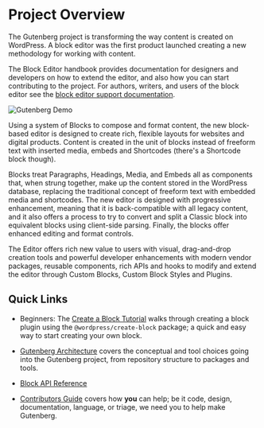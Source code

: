 # Project Overview

The Gutenberg project is transforming the way content is created on WordPress. A block editor was the first product launched creating a new methodology for working with content.

The Block Editor handbook provides documentation for designers and developers on how to extend the editor, and also how you can start contributing to the project. For authors, writers, and users of the block editor see the [block editor support documentation](https://wordpress.org/support/article/wordpress-editor/).

![Gutenberg Demo](https://cldup.com/kZXGDcGPMU.gif)

Using a system of Blocks to compose and format content, the new block-based editor is designed to create rich, flexible layouts for websites and digital products. Content is created in the unit of blocks instead of freeform text with inserted media, embeds and Shortcodes (there's a Shortcode block though).

Blocks treat Paragraphs, Headings, Media, and Embeds all as components that, when strung together, make up the content stored in the WordPress database, replacing the traditional concept of freeform text with embedded media and shortcodes. The new editor is designed with progressive enhancement, meaning that it is back-compatible with all legacy content, and it also offers a process to try to convert and split a Classic block into equivalent blocks using client-side parsing. Finally, the blocks offer enhanced editing and format controls.

The Editor offers rich new value to users with visual, drag-and-drop creation tools and powerful developer enhancements with modern vendor packages, reusable components, rich APIs and hooks to modify and extend the editor through Custom Blocks, Custom Block Styles and Plugins.

## Quick Links

-   Beginners: The [Create a Block Tutorial](/docs/designers-developers/developers/tutorials/create-block/readme.md) walks through creating a block plugin using the `@wordpress/create-block` package; a quick and easy way to start creating your own block.

-   [Gutenberg Architecture](/docs/architecture/readme.md) covers the conceptual and tool choices going into the Gutenberg project, from repository structure to packages and tools.

-   [Block API Reference](/docs/designers-developers/developers/block-api/README.md)

-   [Contributors Guide](/docs/contributors/readme.md) covers how **you** can help; be it code, design, documentation, language, or triage, we need you to help make Gutenberg.

